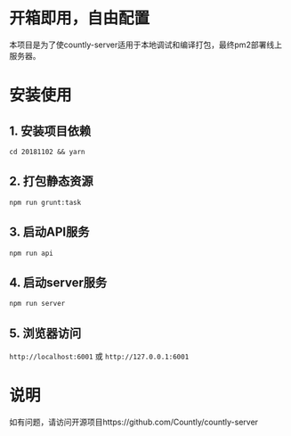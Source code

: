 # 开箱即用，自由配置
本项目是为了使countly-server适用于本地调试和编译打包，最终pm2部署线上服务器。

# 安装使用
## 1. 安装项目依赖
` cd 20181102 && yarn `
## 2. 打包静态资源
` npm run grunt:task `
## 3. 启动API服务
` npm run api `
## 4. 启动server服务
` npm run server `
## 5. 浏览器访问
` http://localhost:6001 `
或
` http://127.0.0.1:6001 `

# 说明
如有问题，请访问开源项目https://github.com/Countly/countly-server
